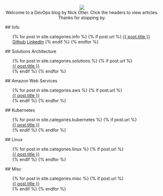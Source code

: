 ---
---

<p align="center">
  <img src="https://user-images.githubusercontent.com/26765027/104627185-9cbe6400-568e-11eb-8d5f-3c0d7fab1dec.png" />
  <br>Welcome to a DevOps blog by Nick Otter. Click the headers to view articles. Thanks for stopping by.
</p>

  
<div markdown="1">## Info

<div>
  <ul style="list-style-type:none">
         {% for post in site.categories.info %}
           {% if post.url %}
              <a href="{{ post.url }}">{{ post.title }}</a> <a href="https://github.com/nick-otter/">Github</a> <a href="https://www.linkedin.com/in/nick-otter/">LinkedIn</a>
           {% endif %}
         {% endfor %}
  </ul>
</div>

<div markdown="1">## Solutions Architecture

<div>
  <ul style="list-style-type:none">
    {% for post in site.categories.solutions %}
      {% if post.url %}
         <li><a href="{{ post.url }}">{{ post.title }}</a></li>
      {% endif %}
     {% endfor %}
   </ul>
</div>

<div markdown="1">## Amazon Web Services

<div>
  <ul style="list-style-type:none">
    {% for post in site.categories.aws %}
      {% if post.url %}
         <li><a href="{{ post.url }}">{{ post.title }}</a></li>
      {% endif %}
     {% endfor %}
   </ul>
</div>

<div markdown="1">## Kubernetes

<div>
  <ul style="list-style-type:none">
    {% for post in site.categories.kubernetes %}
      {% if post.url %}
         <li><a href="{{ post.url }}">{{ post.title }}</a></li>
      {% endif %}
     {% endfor %}
   </ul>
</div>

<div markdown="1">## Linux

<div>
  <ul style="list-style-type:none">
    {% for post in site.categories.linux %}
      {% if post.url %}
         <li><a href="{{ post.url }}">{{ post.title }}</a></li>
      {% endif %}
     {% endfor %}
   </ul>
</div>

<div markdown="1">## Misc

<div>
  <ul style="list-style-type:none">
    {% for post in site.categories.misc %}
      {% if post.url %}
         <li><a href="{{ post.url }}">{{ post.title }}</a></li>
      {% endif %}
     {% endfor %}
   </ul>
</div>

